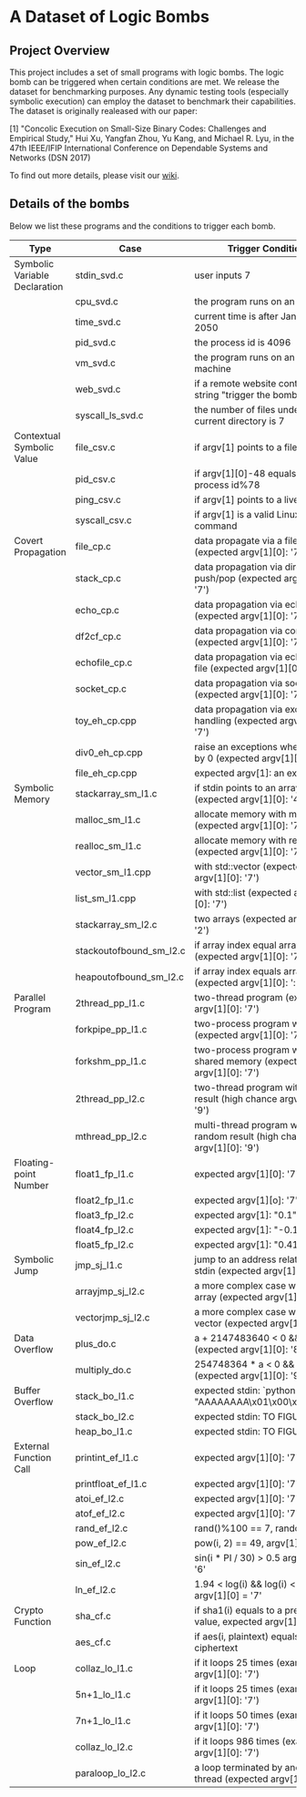 # A Dataset of Logic Bombs
## Project Overview
This project includes a set of small programs with logic bombs.  The logic bomb can be triggered when certain conditions are met. 
We release the dataset for benchmarking purposes.  Any dynamic testing tools (especially symbolic execution) can employ the dataset to benchmark their capabilities. 
The dataset is originally realeased with our paper:

[1] "Concolic Execution on Small-Size Binary Codes: Challenges and Empirical Study," Hui Xu, Yangfan Zhou, Yu Kang, and Michael R. Lyu, in the 47th IEEE/IFIP International Conference on Dependable Systems and Networks (DSN 2017)
 

To find out more details, please visit our [wiki](https://github.com/hxuhack/logic_bombs/wiki).

## Details of the bombs
Below we list these programs and the conditions to trigger each bomb. 

| Type | Case  | Trigger Condition |
|---|---|---|
| Symbolic Variable Declaration | stdin_svd.c | user inputs 7 |
|  				| cpu_svd.c | the program runs on an Intel CPU |
|       			| time_svd.c | current time is after Jan 1st, 2050 |
|       			| pid_svd.c | the process id is 4096 |
|       			| vm_svd.c | the program runs on an virtual machine |
|       			| web_svd.c | if a remote website contains the string "trigger the bomb" |
|       			| syscall_ls_svd.c | the number of files under a current directory is 7 |
| Contextual Symbolic Value  	| file_csv.c | if argv[1] points to a file |
|       			| pid_csv.c | if argv[1][0]-48 equals the process id%78 |
| 			  	| ping_csv.c | if argv[1] points to a live IP |
| 			  	| syscall_csv.c | if argv[1] is a valid Linux command |
| Covert Propagation  		| file_cp.c | data propagate via a file (expected argv[1][0]: '7') | 
| 		  		| stack_cp.c | data propagation via direct push/pop (expected argv[1][0]: '7') | 
| 		  		| echo_cp.c | data propagation via echo (expected argv[1][0]: '7') | 
| 		  		| df2cf_cp.c | data propagation via control flow (expected argv[1][0]: '7') | 
| 		  		| echofile_cp.c | data propagation via echo and file (expected argv[1][0]: '7') | 
| 		  		| socket_cp.c | data propagation via socket (expected argv[1][0]: '7') | 
| 		  		| toy_eh_cp.cpp | data propagation via exception handling (expected argv[1][0]: '7') | 
| 		  		| div0_eh_cp.cpp | raise an exceptions when divided by 0 (expected argv[1][0]: '7') | 
| 		  		| file_eh_cp.cpp | expected argv[1]: an existed file | 
| Symbolic Memory  		| stackarray_sm_l1.c | if stdin points to an array element (expected argv[1][0]: '4') |
| 		  		| malloc_sm_l1.c | allocate memory with malloc (expected argv[1][0]: '7')|
| 		  		| realloc_sm_l1.c | allocate memory with realloc (expected argv[1][0]: '7')|
| 		  		| vector_sm_l1.cpp | with std::vector (expected argv[1][0]: '7')|
| 		  		| list_sm_l1.cpp | with std::list (expected argv[1][0]: '7')|
| 		  		| stackarray_sm_l2.c | two arrays (expected argv[1][0]: '2') |
| 		  		| stackoutofbound_sm_l2.c | if array index equal array size (expected argv[1][0]: '7')|
| 		  		| heapoutofbound_sm_l2.c | if array index equals array size (expected argv[1][0]: ':')|
| Parallel Program 		| 2thread_pp_l1.c | two-thread program (expected argv[1][0]: '7')  |
| 		 		| forkpipe_pp_l1.c | two-process program with pipe (expected argv[1][0]: '7')  |
| 		 		| forkshm_pp_l1.c | two-process program with shared memory (expected argv[1][0]: '7')  |
| 		 		| 2thread_pp_l2.c | two-thread program with random result (high chance argv[1][0]: '9') |
| 		 		| mthread_pp_l2.c | multi-thread program with random result (high chance argv[1][0]: '9') |
| Floating-point Number  	| float1_fp_l1.c | expected argv[1][0]: '7' |
| 	       		  	| float2_fp_l1.c | expected argv[1][o]: '7' |
| 	       		  	| float3_fp_l2.c | expected argv[1]: "0.1"  |
| 	       		  	| float4_fp_l2.c | expected argv[1]: "-0.1"  |
| 	       		  	| float5_fp_l2.c | expected argv[1]: "0.41421"  |
| Symbolic Jump 		| jmp_sj_l1.c | jump to an address related to stdin (expected argv[1][0]: '7')|
| 		 		| arrayjmp_sj_l2.c | a more complex case with an array (expected argv[1][0]: '7')|
| 		 		| vectorjmp_sj_l2.c | a more complex case with an vector (expected argv[1][0]: '7')|
| Data Overflow 		| plus_do.c | a + 2147483640 < 0 && a > 0 (expected argv[1][0]: '8')  |
| 			  	| multiply_do.c | 254748364 * a < 0 && a > 0 (expected argv[1][0]: '9')|
| Buffer Overflow 		| stack_bo_l1.c | expected stdin: \`python -c 'print "AAAAAAAA\x01\x00\x00\x00"'\`|
| 		 		| stack_bo_l2.c | expected stdin: TO FIGURE OUT |
| 		 		| heap_bo_l1.c | expected stdin: TO FIGURE OUT|
| External Function Call  	| printint_ef_l1.c | expected argv[1][0]: '7' |
| 			  	| printfloat_ef_l1.c | expected argv[1][0]: '7' |
| 			  	| atoi_ef_l2.c | expected argv[1][0]: '7' |
| 			  	| atof_ef_l2.c | expected argv[1][0]: '7' |
|  				| rand_ef_l2.c | rand()%100 == 7, random result |
| 			  	| pow_ef_l2.c | pow(i, 2) == 49, argv[1][0] = '7' |
| 			  	| sin_ef_l2.c | sin(i * PI / 30) > 0.5 argv[1][0] = '6' |
| 			  	| ln_ef_l2.c | 1.94 < log(i) && log(i) < 1.95, argv[1][0] = '7' |
| Crypto Function 		| sha_cf.c | if sha1(i) equals to a predefined value, expected argv[1][0] = '7' |
| 		 		| aes_cf.c | if aes(i, plaintext) equals to a ciphertext |
| Loop 				| collaz_lo_l1.c  | if it loops 25 times (example argv[1][0]: '7') |
|  				| 5n+1_lo_l1.c  | if it loops 25 times (example argv[1][0]: '7') |
|  				| 7n+1_lo_l1.c  | if it loops 50 times (example argv[1][0]: '7') |
|  				| collaz_lo_l2.c  | if it loops 986 times (example argv[1][0]: '7') |
|  				| paraloop_lo_l2.c  | a loop terminated by another thread (expected argv[1][0]: '7') |
